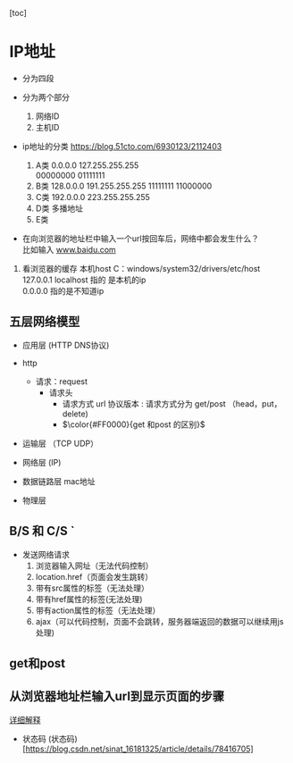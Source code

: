 
[toc]

# IP地址

* 分为四段

* 分为两个部分
    1. 网络ID
    2. 主机ID
* ip地址的分类
https://blog.51cto.com/6930123/2112403
    1. A类 0.0.0.0  127.255.255.255  
    00000000            01111111
    2. B类 128.0.0.0  191.255.255.255
        11111111      11000000
    3. C类 192.0.0.0 223.255.255.255
    4. D类 多播地址
    5. E类  

* 在向浏览器的地址栏中输入一个url按回车后，网络中都会发生什么？  
比如输入 www.baidu.com  

1. 看浏览器的缓存
本机host  C：windows/system32/drivers/etc/host  
127.0.0.1 localhost  指的 是本机的ip  
0.0.0.0  指的是不知道ip

## 五层网络模型

* 应用层 (HTTP DNS协议)
* http  
  * 请求：request
    * 请求头
      * 请求方式 url 协议版本 : 请求方式分为 get/post  （head，put，delete)
      * $\color{#FF0000}{get 和post 的区别}$

* 运输层 （TCP UDP）
* 网络层 (IP)
* 数据链路层 mac地址  
* 物理层  

## B/S  和 C/S  `
* 发送网络请求
    1. 浏览器输入网址（无法代码控制）
    2. location.href（页面会发生跳转）
    3. 带有src属性的标签（无法处理）
    4. 带有href属性的标签(无法处理)
    5. 带有action属性的标签（无法处理）
    6. ajax（可以代码控制，页面不会跳转，服务器端返回的数据可以继续用js处理)
## get和post

## 从浏览器地址栏输入url到显示页面的步骤
[详细解释](https://www.cnblogs.com/XH-jing/p/12874001.html)

* 状态码 
(状态码)[https://blog.csdn.net/sinat_16181325/article/details/78416705]


